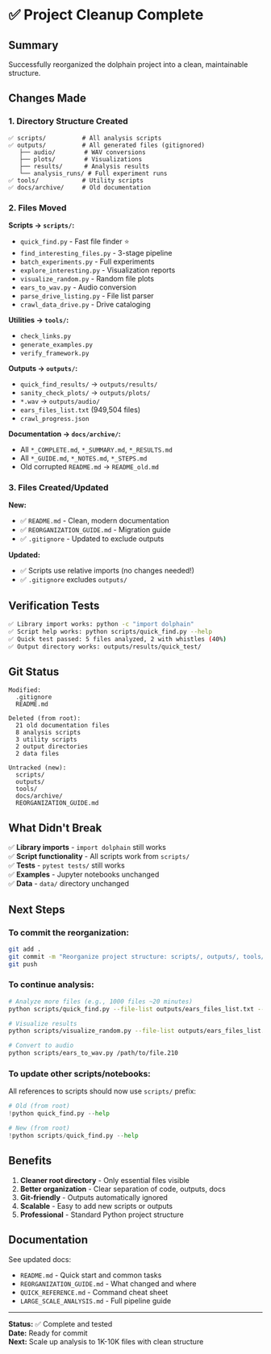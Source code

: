 # ✅ Project Cleanup Complete

## Summary

Successfully reorganized the dolphain project into a clean, maintainable structure.

## Changes Made

### 1. Directory Structure Created

```
✅ scripts/          # All analysis scripts
✅ outputs/          # All generated files (gitignored)
   ├── audio/        # WAV conversions
   ├── plots/        # Visualizations
   ├── results/      # Analysis results
   └── analysis_runs/ # Full experiment runs
✅ tools/            # Utility scripts
✅ docs/archive/     # Old documentation
```

### 2. Files Moved

**Scripts → `scripts/`:**

- `quick_find.py` - Fast file finder ⭐
- `find_interesting_files.py` - 3-stage pipeline
- `batch_experiments.py` - Full experiments
- `explore_interesting.py` - Visualization reports
- `visualize_random.py` - Random file plots
- `ears_to_wav.py` - Audio conversion
- `parse_drive_listing.py` - File list parser
- `crawl_data_drive.py` - Drive cataloging

**Utilities → `tools/`:**

- `check_links.py`
- `generate_examples.py`
- `verify_framework.py`

**Outputs → `outputs/`:**

- `quick_find_results/` → `outputs/results/`
- `sanity_check_plots/` → `outputs/plots/`
- `*.wav` → `outputs/audio/`
- `ears_files_list.txt` (949,504 files)
- `crawl_progress.json`

**Documentation → `docs/archive/`:**

- All `*_COMPLETE.md`, `*_SUMMARY.md`, `*_RESULTS.md`
- All `*_GUIDE.md`, `*_NOTES.md`, `*_STEPS.md`
- Old corrupted `README.md` → `README_old.md`

### 3. Files Created/Updated

**New:**

- ✅ `README.md` - Clean, modern documentation
- ✅ `REORGANIZATION_GUIDE.md` - Migration guide
- ✅ `.gitignore` - Updated to exclude outputs

**Updated:**

- ✅ Scripts use relative imports (no changes needed!)
- ✅ `.gitignore` excludes `outputs/`

## Verification Tests

```bash
✅ Library import works: python -c "import dolphain"
✅ Script help works: python scripts/quick_find.py --help
✅ Quick test passed: 5 files analyzed, 2 with whistles (40%)
✅ Output directory works: outputs/results/quick_test/
```

## Git Status

```
Modified:
  .gitignore
  README.md

Deleted (from root):
  21 old documentation files
  8 analysis scripts
  3 utility scripts
  2 output directories
  2 data files

Untracked (new):
  scripts/
  outputs/
  tools/
  docs/archive/
  REORGANIZATION_GUIDE.md
```

## What Didn't Break

✅ **Library imports** - `import dolphain` still works  
✅ **Script functionality** - All scripts work from `scripts/`  
✅ **Tests** - `pytest tests/` still works  
✅ **Examples** - Jupyter notebooks unchanged  
✅ **Data** - `data/` directory unchanged

## Next Steps

### To commit the reorganization:

```bash
git add .
git commit -m "Reorganize project structure: scripts/, outputs/, tools/, docs/archive/"
git push
```

### To continue analysis:

```bash
# Analyze more files (e.g., 1000 files ~20 minutes)
python scripts/quick_find.py --file-list outputs/ears_files_list.txt --n-files 1000

# Visualize results
python scripts/visualize_random.py --file-list outputs/ears_files_list.txt --n-files 10

# Convert to audio
python scripts/ears_to_wav.py /path/to/file.210
```

### To update other scripts/notebooks:

All references to scripts should now use `scripts/` prefix:

```python
# Old (from root)
!python quick_find.py --help

# New (from root)
!python scripts/quick_find.py --help
```

## Benefits

1. **Cleaner root directory** - Only essential files visible
2. **Better organization** - Clear separation of code, outputs, docs
3. **Git-friendly** - Outputs automatically ignored
4. **Scalable** - Easy to add new scripts or outputs
5. **Professional** - Standard Python project structure

## Documentation

See updated docs:

- `README.md` - Quick start and common tasks
- `REORGANIZATION_GUIDE.md` - What changed and where
- `QUICK_REFERENCE.md` - Command cheat sheet
- `LARGE_SCALE_ANALYSIS.md` - Full pipeline guide

---

**Status:** ✅ Complete and tested  
**Date:** Ready for commit  
**Next:** Scale up analysis to 1K-10K files with clean structure
